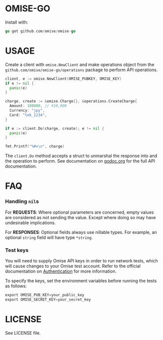# OMISE-GO

Install with:

```go
go get github.com/omise/omise-go
```

# USAGE

Create a client with `omise.NewClient` and make operations object from the
`github.com/omise/omise-go/operations` package to perform API operations.

```go
client, e := omise.NewClient(OMISE_PUBKEY, OMISE_KEY)
if e != nil {
  panic(e)
}

charge, create := &omise.Charge{}, &operations.CreateCharge{
  Amount: 100000, // ¥10,000
  Currency: "jpy",
  Card: "tok_1234",
}

if e := client.Do(charge, create); e != nil {
  panic(e)
}

fmt.Printf("%#v\n", charge)
```

The `client.Do` method accepts a struct to unmarshal the response into and the operation
to perform.  See documentation on [godoc.org][0] for the full API documentation.

# FAQ

### Handling `nil`s

For **REQUESTS**: Where optional parameters are concerned, empty values
are considered as not sending the value. Except where doing so may have undesirable
implications.

For **RESPONSES**: Optional fields always use nillable types. For
example, an optional `string` field will have type `*string`.

### Test keys

You will need to supply Omise API keys in order to run network tests, which will cause
changes to your Omise test account. Refer to the official documentation on
[Authentication][1] for more information.

To specify the keys, set the environment variables before running the tests as follows:

```go
export OMISE_PUB_KEY=your_public_key
export OMISE_SECRET_KEY=your_secret_key
```

[0]: http://godoc.org/github.com/omise/omise-go
[1]: https://www.omise.co/api-authentication

# LICENSE

See LICENSE file.
